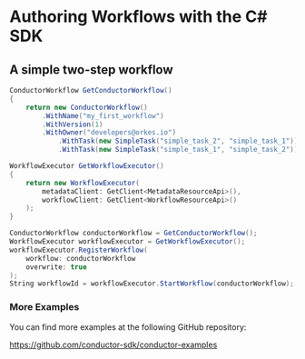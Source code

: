 # Authoring Workflows with the C# SDK

## A simple two-step workflow

```csharp
ConductorWorkflow GetConductorWorkflow()
{
    return new ConductorWorkflow()
        .WithName("my_first_workflow")
        .WithVersion(1)
        .WithOwner("developers@orkes.io")
            .WithTask(new SimpleTask("simple_task_2", "simple_task_1"))
            .WithTask(new SimpleTask("simple_task_1", "simple_task_2"));

WorkflowExecutor GetWorkflowExecutor()
{
    return new WorkflowExecutor(
        metadataClient: GetClient<MetadataResourceApi>(),
        workflowClient: GetClient<WorkflowResourceApi>()
    );
}

ConductorWorkflow conductorWorkflow = GetConductorWorkflow();
WorkflowExecutor workflowExecutor = GetWorkflowExecutor();
workflowExecutor.RegisterWorkflow(
    workflow: conductorWorkflow
    overwrite: true
);
String workflowId = workflowExecutor.StartWorkflow(conductorWorkflow);
```

### More Examples
You can find more examples at the following GitHub repository:

https://github.com/conductor-sdk/conductor-examples
